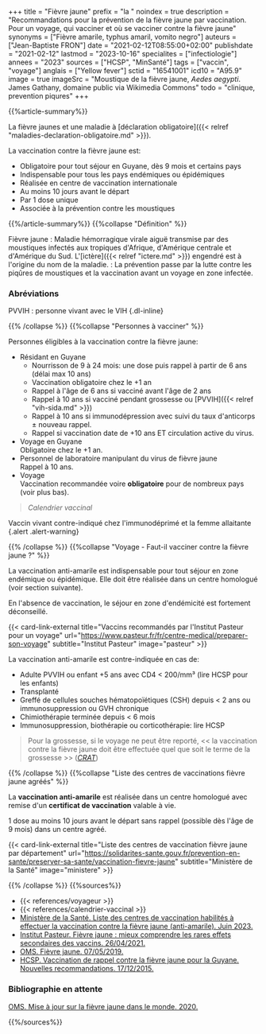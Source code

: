 +++
title = "Fièvre jaune"
prefix = "la "
noindex = true
description = "Recommandations pour la prévention de la fièvre jaune par vaccination. Pour un voyage, qui vacciner et où se vacciner contre la fièvre jaune"
synonyms = ["Fièvre amarile, typhus amaril, vomito negro"]
auteurs = ["Jean-Baptiste FRON"]
date = "2021-02-12T08:55:00+02:00"
publishdate = "2021-02-12"
lastmod = "2023-10-16"
specialites = ["infectiologie"]
annees = "2023"
sources = ["HCSP", "MinSanté"]
tags = ["vaccin", "voyage"]
anglais = ["Yellow fever"]
sctid = "16541001"
icd10 = "A95.9"
image = true
imageSrc = "Moustique de la fièvre jaune, *Aedes aegypti*. James Gathany, domaine public via Wikimedia Commons"
todo = "clinique, prevention piqures"
+++

{{%article-summary%}}

La fièvre jaunes et une maladie à [déclaration obligatoire]({{< relref "maladies-declaration-obligatoire.md" >}}).

La vaccination contre la fièvre jaune est:

- Obligatoire pour tout séjour en Guyane, dès 9 mois et certains pays
- Indispensable pour tous les pays endémiques ou épidémiques
- Réalisée en centre de vaccination internationale
- Au moins 10 jours avant le départ
- Par 1 dose unique
- Associée à la prévention contre les moustiques

{{%/article-summary%}}
{{%collapse "Définition" %}}

Fièvre jaune
: Maladie hémorragique virale aiguë transmise par des moustiques infectés aux tropiques d'Afrique, d'Amérique centrale et d'Amérique du Sud. L'[ictère]({{< relref "ictere.md" >}}) engendré est à l'origine du nom de la maladie.
: La prévention passe par la lutte contre les piqûres de moustiques et la vaccination avant un voyage en zone infectée.

### Abréviations

PVVIH
: personne vivant avec le VIH
{.dl-inline}

{{% /collapse %}}
{{%collapse "Personnes à vacciner" %}}

Personnes éligibles à la vaccination contre la fièvre jaune:

- Résidant en Guyane
  - Nourrisson de 9 à 24 mois: une dose puis rappel à partir de 6 ans (délai max 10 ans)
  - Vaccination obligatoire chez le +1 an
  - Rappel à l'âge de 6 ans si vacciné avant l'âge de 2 ans
  - Rappel à 10 ans si vacciné pendant grossesse ou [PVVIH]({{< relref "vih-sida.md" >}})
  - Rappel à 10 ans si immunodépression avec suivi du taux d'anticorps ± nouveau rappel.
  - Rappel si vaccination date de +10 ans ET circulation active du virus.
- Voyage en Guyane  
  Obligatoire chez le +1 an.
- Personnel de laboratoire manipulant du virus de fièvre jaune  
  Rappel à 10 ans.
- Voyage  
  Vaccination recommandée voire **obligatoire** pour de nombreux pays (voir plus bas).

> *Calendrier vaccinal*

Vaccin vivant contre-indiqué chez l'immunodéprimé et la femme allaitante
{.alert .alert-warning}

{{% /collapse %}}
{{%collapse "Voyage - Faut-il vacciner contre la fièvre jaune ?" %}}

La vaccination anti-amarile est indispensable pour tout séjour en zone endémique ou épidémique. Elle doit être réalisée dans un centre homologué (voir section suivante).

En l'absence de vaccination, le séjour en zone d'endémicité est fortement déconseillé.

{{< card-link-external title="Vaccins recommandés par l'Institut Pasteur pour un voyage" url="https://www.pasteur.fr/fr/centre-medical/preparer-son-voyage" subtitle="Institut Pasteur" image="pasteur" >}}

La vaccination anti-amarile est contre-indiquée en cas de:

- Adulte PVVIH ou enfant +5 ans avec CD4 < 200/mm³ (lire HCSP pour les enfants)
- Transplanté
- Greffé de cellules souches hématopoïétiques (CSH) depuis < 2 ans ou immunosuppression ou GVH chronique
- Chimiothérapie terminée depuis < 6 mois
- Immunosuppression, biothérapie ou corticothérapie: lire HCSP

> Pour la grossesse, si le voyage ne peut être reporté, << la vaccination contre la fièvre jaune doit être effectuée quel que soit le terme de la grossesse >> (*[CRAT](https://le-crat.fr/articleSearchSaisie.php?recherche=stamaril)*)

{{% /collapse %}}
{{%collapse "Liste des centres de vaccinations fièvre jaune agréés" %}}

La **vaccination anti-amarile** est réalisée dans un centre homologué avec remise d'un **certificat de vaccination** valable à vie.

1 dose au moins 10 jours avant le départ sans rappel (possible dès l'âge de 9 mois) dans un centre agréé.

{{< card-link-external title="Liste des centres de vaccination fièvre jaune par département" url="https://solidarites-sante.gouv.fr/prevention-en-sante/preserver-sa-sante/vaccination-fievre-jaune" subtitle="Ministère de la Santé" image="ministere" >}}

{{% /collapse %}}
{{%sources%}}

- {{< references/voyageur >}}
- {{< references/calendrier-vaccinal >}}
- [Ministère de la Santé. Liste des centres de vaccination habilités à effectuer la vaccination contre la fièvre jaune (anti-amarile). Juin 2023.](https://solidarites-sante.gouv.fr/prevention-en-sante/preserver-sa-sante/vaccination-fievre-jaune)
- [Institut Pasteur. Fièvre jaune : mieux comprendre les rares effets secondaires des vaccins. 26/04/2021.](https://www.pasteur.fr/fr/journal-recherche/actualites/fievre-jaune-mieux-comprendre-rares-effets-secondaires-vaccins)
- [OMS. Fièvre jaune. 07/05/2019.](https://www.who.int/fr/news-room/fact-sheets/detail/yellow-fever)
- [HCSP. Vaccination de rappel contre la fièvre jaune pour la Guyane. Nouvelles recommandations. 17/12/2015.](https://www.hcsp.fr/Explore.cgi/avisrapportsdomaine?clefr=531)

### Bibliographie en attente

[OMS. Mise à jour sur la fièvre jaune dans le monde. 2020.](https://apps.who.int/iris/bitstream/handle/10665/344323/WER9633-377-392-eng-fre.pdf?sequence=1&isAllowed=y)

{{%/sources%}}
